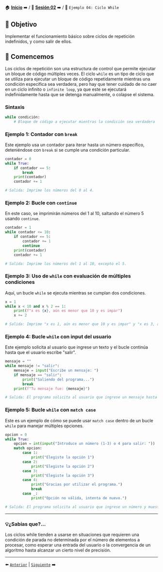 🏠 [**Inicio**](../../Readme.md) ➡️ / 📖 [**Sesión 02**](../Readme.md) ➡️ / 📝 `Ejemplo 04: Ciclo While`

## 🎯 Objetivo

Implementar el funcionamiento básico sobre ciclos de repetición indefinidos, y como salir de ellos.

## 🚀 Comencemos

Los ciclos de repetición son una estructura de control que permite ejecutar un bloque de código múltiples veces. El ciclo `while` es un tipo de ciclo que se utiliza para ejecutar un bloque de código repetidamente mientras una condición específica sea verdadera, pero hay que tener cuidado de no caer en un ciclo infinito o `infinite loop`, ya que este se ejecutará indefinidamente hasta que se detenga manualmente, o colapse el sistema.

### Sintaxis

```python
while condición:
    # Bloque de código a ejecutar mientras la condición sea verdadera
```
### Ejemplo 1: Contador con `break`
Este ejemplo usa un contador para iterar hasta un número específico, deteniéndose con `break` si se cumple una condición particular.

```python
contador = 0
while True:
    if contador == 5:
        break
    print(contador)
    contador += 1

# Salida: Imprime los números del 0 al 4.
```

### Ejemplo 2: Bucle con `continue`
En este caso, se imprimirán números del 1 al 10, saltando el número 5 usando `continue`.

```python
contador = 1
while contador <= 10:
    if contador == 5:
        contador += 1
        continue
    print(contador)
    contador += 1

# Salida: Imprime los números del 1 al 10, excepto el 5.
```

### Ejemplo 3: Uso de `while` con evaluación de múltiples condiciones
Aquí, un bucle `while` se ejecuta mientras se cumplan dos condiciones.

```python
x = 1
while x < 10 and x % 2 == 1:
    print(f"x es {x}, aún es menor que 10 y es impar")
    x += 2

# Salida: Imprime "x es 1, aún es menor que 10 y es impar" y "x es 3, aún es menor que 10 y es impar".
```

### Ejemplo 4: Bucle `while` con input del usuario
Este ejemplo solicita al usuario que ingrese un texto y el bucle continúa hasta que el usuario escribe "salir".

```python
mensaje = ""
while mensaje != "salir":
    mensaje = input("Escribe un mensaje: ")
    if mensaje == "salir":
        print("Saliendo del programa...")
        break
    print(f"Tu mensaje fue: {mensaje}")

# Salida: El programa solicita al usuario que ingrese un mensaje hasta que escriba "salir".
```

### Ejemplo 5: Bucle `while` con `match case`
Este es un ejemplo de cómo se puede usar `match case` dentro de un bucle `while` para manejar múltiples opciones.

```python
opcion = 0
while True:
    opcion = int(input("Introduce un número (1-3) o 4 para salir: "))
    match opcion:
        case 1:
            print("Elegiste la opción 1")
        case 2:
            print("Elegiste la opción 2")
        case 3:
            print("Elegiste la opción 3")
        case 4:
            print("Gracias por utilizar el programa.")
            break
        case _:
            print("Opción no válida, intenta de nuevo.")

# Salida: El programa solicita al usuario que ingrese un número y muestra un mensaje correspondiente, hasta que el usuario elige la opción 4 para salir.
```

---
### 💡¿Sabias que?...

Los ciclos while tienden a usarse en situaciones que requieren una condición de parada no determinada por el número de elementos a procesar, como esperar una entrada del usuario o la convergencia de un algoritmo hasta alcanzar un cierto nivel de precisión.

---

⬅️ [`Anterior`](../Readme.md) | [`Siguiente`](../Reto-02/Readme.md) ➡️